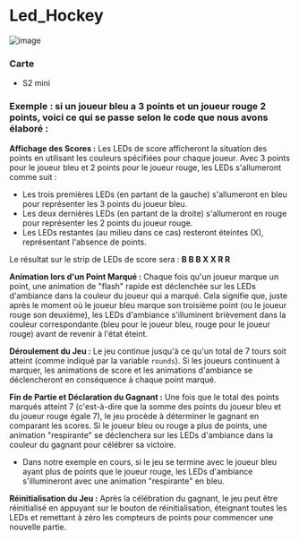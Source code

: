 # Led_Hockey

![image](https://user-images.githubusercontent.com/86321847/213888512-53646fa7-e285-4380-ad86-6d5ee656bbc5.png)

### Carte
 - S2 mini

### Exemple : si un joueur bleu a 3 points et un joueur rouge 2 points, voici ce qui se passe selon le code que nous avons élaboré :

**Affichage des Scores :** Les LEDs de score afficheront la situation des points en utilisant les couleurs spécifiées pour chaque joueur. Avec 3 points pour le joueur bleu et 2 points pour le joueur rouge, les LEDs s'allumeront comme suit :

   - Les trois premières LEDs (en partant de la gauche) s'allumeront en bleu pour représenter les 3 points du joueur bleu.
   - Les deux dernières LEDs (en partant de la droite) s'allumeront en rouge pour représenter les 2 points du joueur rouge.
   - Les LEDs restantes (au milieu dans ce cas) resteront éteintes (X), représentant l'absence de points.

   Le résultat sur le strip de LEDs de score sera : **B B B X X R R**

**Animation lors d'un Point Marqué :** Chaque fois qu'un joueur marque un point, une animation de "flash" rapide est déclenchée sur les LEDs d'ambiance dans la couleur du joueur qui a marqué. Cela signifie que, juste après le moment où le joueur bleu marque son troisième point (ou le joueur rouge son deuxième), les LEDs d'ambiance s'illuminent brièvement dans la couleur correspondante (bleu pour le joueur bleu, rouge pour le joueur rouge) avant de revenir à l'état éteint.

 **Déroulement du Jeu :** Le jeu continue jusqu'à ce qu'un total de 7 tours soit atteint (comme indiqué par la variable `rounds`). Si les joueurs continuent à marquer, les animations de score et les animations d'ambiance se déclencheront en conséquence à chaque point marqué.

 **Fin de Partie et Déclaration du Gagnant :** Une fois que le total des points marqués atteint 7 (c'est-à-dire que la somme des points du joueur bleu et du joueur rouge égale 7), le jeu procède à déterminer le gagnant en comparant les scores. Si le joueur bleu ou rouge a plus de points, une animation "respirante" se déclenchera sur les LEDs d'ambiance dans la couleur du gagnant pour célébrer sa victoire.

   - Dans notre exemple en cours, si le jeu se termine avec le joueur bleu ayant plus de points que le joueur rouge, les LEDs d'ambiance s'illumineront avec une animation "respirante" en bleu.

 **Réinitialisation du Jeu :** Après la célébration du gagnant, le jeu peut être réinitialisé en appuyant sur le bouton de réinitialisation, éteignant toutes les LEDs et remettant à zéro les compteurs de points pour commencer une nouvelle partie.
